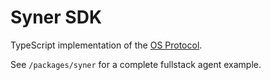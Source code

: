 # Syner SDK

TypeScript implementation of the [OS Protocol](https://github.com/synerops/protocol).

See `/packages/syner` for a complete fullstack agent example.

